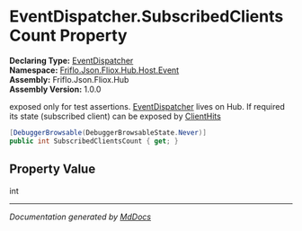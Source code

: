 ﻿<!--  
  <auto-generated>   
    The contents of this file were generated by a tool.  
    Changes to this file may be list if the file is regenerated  
  </auto-generated>   
-->

# EventDispatcher.SubscribedClientsCount Property

**Declaring Type:** [EventDispatcher](../index.md)  
**Namespace:** [Friflo.Json.Fliox.Hub.Host.Event](../../index.md)  
**Assembly:** Friflo.Json.Fliox.Hub  
**Assembly Version:** 1.0.0

 exposed only for test assertions. [EventDispatcher](../index.md) lives on Hub.             If required its state (subscribed client) can be exposed by [ClientHits](../../../../DB/Monitor/ClientHits/index.md)

```csharp
[DebuggerBrowsable(DebuggerBrowsableState.Never)]
public int SubscribedClientsCount { get; }
```

## Property Value

int

___

*Documentation generated by [MdDocs](https://github.com/ap0llo/mddocs)*

